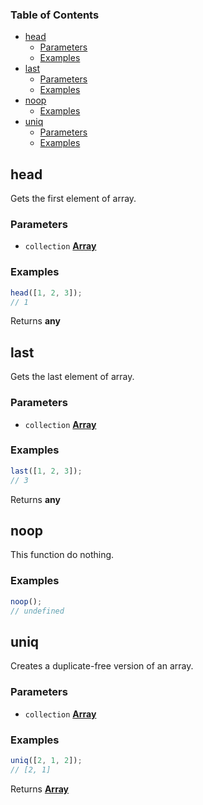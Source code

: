### Table of Contents

*   [head][1]
    *   [Parameters][2]
    *   [Examples][3]
*   [last][4]
    *   [Parameters][5]
    *   [Examples][6]
*   [noop][7]
    *   [Examples][8]
*   [uniq][9]
    *   [Parameters][10]
    *   [Examples][11]

## head

Gets the first element of array.

### Parameters

*   `collection` **[Array][12]** 

### Examples

```javascript
head([1, 2, 3]);
// 1
```

Returns **any** 

## last

Gets the last element of array.

### Parameters

*   `collection` **[Array][12]** 

### Examples

```javascript
last([1, 2, 3]);
// 3
```

Returns **any** 

## noop

This function do nothing.

### Examples

```javascript
noop();
// undefined
```

## uniq

Creates a duplicate-free version of an array.

### Parameters

*   `collection` **[Array][12]** 

### Examples

```javascript
uniq([2, 1, 2]);
// [2, 1]
```

Returns **[Array][12]** 

[1]: #head

[2]: #parameters

[3]: #examples

[4]: #last

[5]: #parameters-1

[6]: #examples-1

[7]: #noop

[8]: #examples-2

[9]: #uniq

[10]: #parameters-2

[11]: #examples-3

[12]: https://developer.mozilla.org/docs/Web/JavaScript/Reference/Global_Objects/Array
